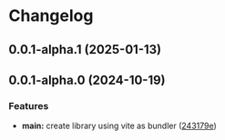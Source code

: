 # Changelog

## 0.0.1-alpha.1 (2025-01-13)

## 0.0.1-alpha.0 (2024-10-19)

### Features

- **main:** create library using vite as bundler ([243179e](https://github.com/arpitmalik832/react-js-vite-library/commit/243179e39fdc802b4b6d752571f2906792d21cd7))
